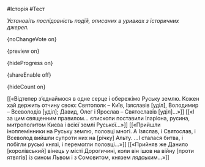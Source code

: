 #Історія #Тест

*Установіть послідовність подій, описаних в уривках з історичних джерел.*

{noChangeVote on}

{preview on}

{hideProgress on}

{shareEnable off}

{hideCount on}

[[«Відтепер з’єднаймося в одне серце і обережімо Руську землю. Кожен хай держить отчину свою: Святополк – Київ, Ізяславів [уділ], Володимир – Всеволодів [уділ]; Давид, Олег і Ярослав – Святославів [уділ]...»]]
[[«І за цим священним правилом… єпископи поставили Іларіона, русина, митрополитом Києва і всієї землі Руської…»]]
[[«Прийшли іноплемінники на Руську землю, половці многі. А Ізяслав, і Святослав, і Всеволод вийшли супроти них на [річку] Альту. …І сталася битва, і побігли руські князі, і перемогли половці...»]]
[[«Прийняв же Данило [королівський] вінець у місті Дорогичині, коли він ішов на війну [проти ятвягів] із сином Львом і з Сомовитом, князем лядським...»]]
